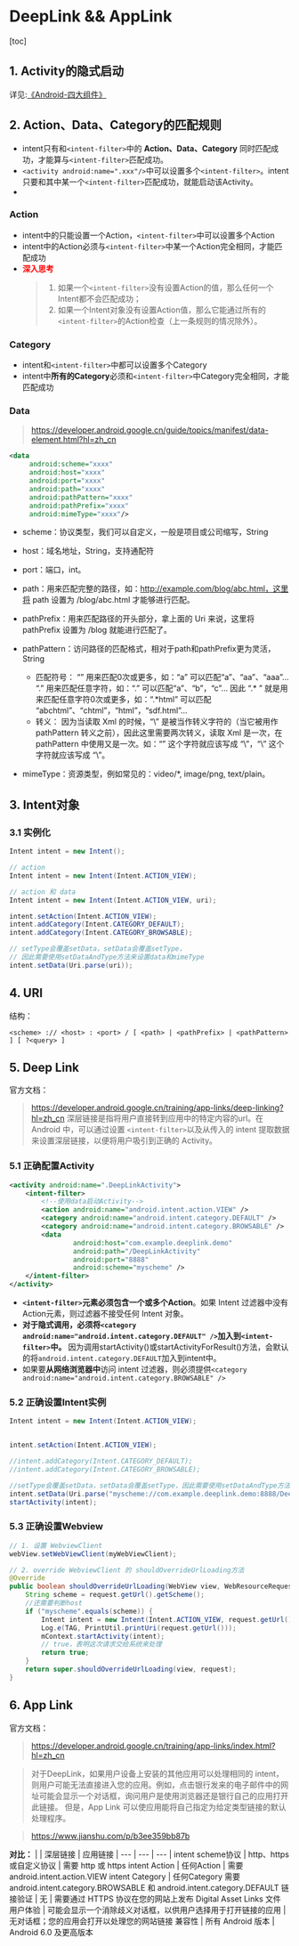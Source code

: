 # DeepLink && AppLink
[toc]
## 1. Activity的隐式启动
详见:[《Android-四大组件》](./Android-四大组件.md)



## 2. Action、Data、Category的匹配规则

- intent只有和```<intent-filter>```中的 **Action、Data、Category** 同时匹配成功，才能算与```<intent-filter>```匹配成功。
- ```<activity android:name=".xxx"/>```中可以设置多个```<intent-filter>```。intent只要和其中某一个```<intent-filter>```匹配成功，就能启动该Activity。
- 

### Action
- intent中的只能设置一个Action，```<intent-filter>```中可以设置多个Action
- intent中的Action必须与```<intent-filter>```中某一个Action完全相同，才能匹配成功
- **<font color="red"> 深入思考 </font>**
    > 1. 如果一个```<intent-filter>```没有设置Action的值，那么任何一个Intent都不会匹配成功；
    > 2. 如果一个Intent对象没有设置Action值，那么它能通过所有的```<intent-filter>```的Action检查（上一条规则的情况除外）。

### Category
- intent和```<intent-filter>```中都可以设置多个Category
- intent中**所有的Category**必须和```<intent-filter>```中Category完全相同，才能匹配成功


### Data
> https://developer.android.google.cn/guide/topics/manifest/data-element.html?hl=zh_cn
```xml
<data
     android:scheme="xxxx"
     android:host="xxxx"
     android:port="xxxx"
     android:path="xxxx"
     android:pathPattern="xxxx"
     android:pathPrefix="xxxx"
     android:mimeType="xxxx"/>
```
- scheme：协议类型，我们可以自定义，一般是项目或公司缩写，String

- host：域名地址，String，支持通配符

- port：端口，int。

- path：用来匹配完整的路径，如：http://example.com/blog/abc.html，这里将 path 设置为 /blog/abc.html 才能够进行匹配。

- pathPrefix：用来匹配路径的开头部分，拿上面的 Uri 来说，这里将 pathPrefix 设置为 /blog 就能进行匹配了。

- pathPattern：访问路径的匹配格式，相对于path和pathPrefix更为灵活，String

    -  匹配符号：
    “” 用来匹配0次或更多，如：“a” 可以匹配“a”、“aa”、“aaa”…
    “.” 用来匹配任意字符，如：“.” 可以匹配“a”、“b”，“c”…
    因此 “.* ” 就是用来匹配任意字符0次或更多，如：“.*html” 可以匹配 “abchtml”、“chtml”，“html”，“sdf.html”…
    - 转义：
    因为当读取 Xml 的时候，“\” 是被当作转义字符的（当它被用作 pathPattern 转义之前），因此这里需要两次转义，读取 Xml 是一次，在 pathPattern 中使用又是一次。如：“” 这个字符就应该写成 “\”，“\” 这个字符就应该写成 “\\”。

- mimeType：资源类型，例如常见的：video/*, image/png, text/plain。



## 3. Intent对象
### 3.1 实例化
```Java
Intent intent = new Intent();

// action
Intent intent = new Intent(Intent.ACTION_VIEW);

// action 和 data
Intent intent = new Intent(Intent.ACTION_VIEW, uri);

intent.setAction(Intent.ACTION_VIEW);
intent.addCategory(Intent.CATEGORY_DEFAULT);
intent.addCategory(Intent.CATEGORY_BROWSABLE);

// setType会覆盖setData，setData会覆盖setType，
// 因此需要使用setDataAndType方法来设置data和mimeType
intent.setData(Uri.parse(uri));

```


## 4. URI

结构：
```
<scheme> :// <host> : <port> / [ <path> | <pathPrefix> | <pathPattern> ] [ ?<query> ]
```

## 5. Deep Link
官方文档：
> https://developer.android.google.cn/training/app-links/deep-linking?hl=zh_cn
> 深层链接是指将用户直接转到应用中的特定内容的url。在 Android 中，可以通过设置 ```<intent-filter>```以及从传入的 intent 提取数据来设置深层链接，以便将用户吸引到正确的 Activity。

### 5.1 正确配置Activity
```xml
<activity android:name=".DeepLinkActivity">
    <intent-filter>
        <!--使用data启动Activity-->
        <action android:name="android.intent.action.VIEW" />
        <category android:name="android.intent.category.DEFAULT" />
        <category android:name="android.intent.category.BROWSABLE" />
        <data
                android:host="com.example.deeplink.demo"
                android:path="/DeepLinkActivity"
                android:port="8888"
                android:scheme="myscheme" />
    </intent-filter>
</activity>
```
- **```<intent-filter>```元素必须包含一个或多个Action**。如果 Intent 过滤器中没有 Action元素，则过滤器不接受任何 Intent 对象。
- **对于隐式调用，必须将```<category android:name="android.intent.category.DEFAULT" />```加入到```<intent-filter>```中。** 因为调用startActivity()或startActivityForResult()方法，会默认的将```android.intent.category.DEFAULT```加入到intent中。
- 如果要**从网络浏览器中**访问 intent 过滤器，则必须提供```<category android:name="android.intent.category.BROWSABLE" />```

### 5.2 正确设置Intent实例
```java
Intent intent = new Intent(Intent.ACTION_VIEW);


intent.setAction(Intent.ACTION_VIEW);

//intent.addCategory(Intent.CATEGORY_DEFAULT);
//intent.addCategory(Intent.CATEGORY_BROWSABLE);

//setType会覆盖setData，setData会覆盖setType，因此需要使用setDataAndType方法来设置data和mimeType
intent.setData(Uri.parse("myscheme://com.example.deeplink.demo:8888/DeepLinkActivity"));
startActivity(intent);
```

### 5.3 正确设置Webview
```java
// 1. 设置 WebviewClient
webView.setWebViewClient(myWebViewClient);

// 2. override WebviewClient 的 shouldOverrideUrlLoading方法
@Override
public boolean shouldOverrideUrlLoading(WebView view, WebResourceRequest request) {
    String scheme = request.getUrl().getScheme();
    //还需要判断host
    if ("myscheme".equals(scheme)) {
        Intent intent = new Intent(Intent.ACTION_VIEW, request.getUrl());
        Log.e(TAG, PrintUtil.printUri(request.getUrl()));
        mContext.startActivity(intent);
        // true，表明这次请求交给系统来处理
        return true;
    }
    return super.shouldOverrideUrlLoading(view, request);
}

```

## 6. App Link
官方文档：
> https://developer.android.google.cn/training/app-links/index.html?hl=zh_cn

> 对于DeepLink，如果用户设备上安装的其他应用可以处理相同的 intent，则用户可能无法直接进入您的应用。例如，点击银行发来的电子邮件中的网址可能会显示一个对话框，询问用户是使用浏览器还是银行自己的应用打开此链接。
> 但是，App Link 可以使应用能将自己指定为给定类型链接的默认处理程序。

>https://www.jianshu.com/p/b3ee359bb87b

**对比：**
| | 深层链接	| 应用链接 
| --- | --- | --- | 
intent scheme协议 | http、https 或自定义协议 | 需要 http 或 https
intent Action | 任何Action | 需要 android.intent.action.VIEW
intent Category | 任何Category	需要 android.intent.category.BROWSABLE 和 android.intent.category.DEFAULT
链接验证 | 无 | 需要通过 HTTPS 协议在您的网站上发布 Digital Asset Links 文件
用户体验 | 可能会显示一个消除歧义对话框，以供用户选择用于打开链接的应用 | 无对话框；您的应用会打开以处理您的网站链接
兼容性 | 所有 Android 版本 | Android 6.0 及更高版本







